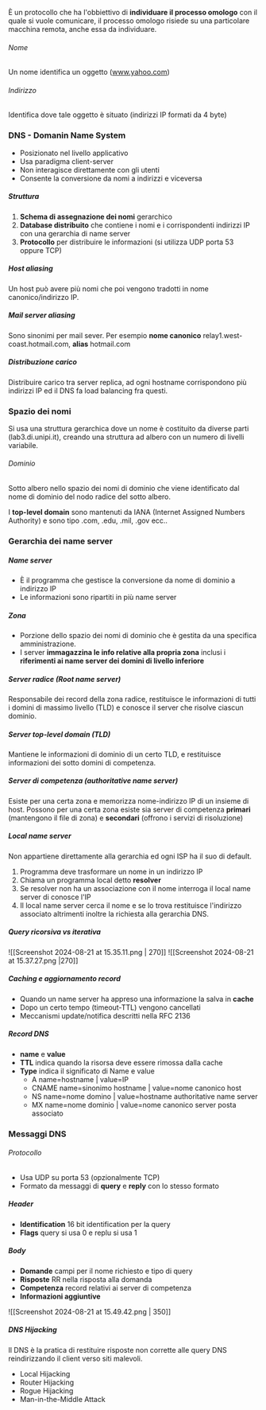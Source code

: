 È un protocollo che ha l'obbiettivo di **individuare il processo omologo** con il quale si vuole comunicare, il processo omologo risiede su una particolare macchina remota, anche essa da individuare.
###### Nome
Un nome identifica un oggetto (www.yahoo.com)
###### Indirizzo
Identifica dove tale oggetto è situato (indirizzi IP formati da 4 byte)

### DNS - Domanin Name System

- Posizionato nel livello applicativo
- Usa paradigma client-server
- Non interagisce direttamente con gli utenti
- Consente la conversione da nomi a indirizzi e viceversa

##### Struttura
1. **Schema di assegnazione dei nomi** gerarchico
2. **Database distribuito** che contiene i nomi e i corrispondenti indirizzi IP con una gerarchia di name server
3. **Protocollo** per distribuire le informazioni (si utilizza UDP porta 53 oppure TCP)

##### Host aliasing
Un host può avere più nomi che poi vengono tradotti in nome canonico/indirizzo IP.
##### Mail server aliasing
Sono sinonimi per mail sever. Per esempio **nome canonico** relay1.west-coast.hotmail.com, **alias** hotmail.com
##### Distribuzione carico
Distribuire carico tra server replica, ad ogni hostname corrispondono più indirizzi IP ed il DNS fa load balancing fra questi.

### Spazio dei nomi
Si usa una struttura gerarchica dove un nome è costituito da diverse parti (lab3.di.unipi.it), creando una struttura ad albero con un numero di livelli variabile.
###### Dominio
Sotto albero nello spazio dei nomi di dominio che viene identificato dal nome di dominio del nodo radice del sotto albero.

I **top-level domain** sono mantenuti da IANA (Internet Assigned Numbers Authority) e sono tipo .com, .edu, .mil, .gov ecc..

### Gerarchia dei name server
##### Name server
- È il programma che gestisce la conversione da nome di dominio a indirizzo IP
- Le informazioni sono ripartiti in più name server
##### Zona
- Porzione dello spazio dei nomi di dominio che è gestita da una specifica amministrazione.
- I server **immagazzina le info relative alla propria zona** inclusi i **riferimenti ai name server dei domini di livello inferiore**

##### Server radice (Root name server)
Responsabile dei record della zona radice, restituisce le informazioni di tutti i domini di massimo livello (TLD) e conosce il server che risolve ciascun dominio.

##### Server top-level domain (TLD)
Mantiene le informazioni di dominio di un certo TLD, e restituisce informazioni dei sotto domini di competenza.

##### Server di competenza (authoritative name server)
Esiste per una certa zona e memorizza nome-indirizzo IP di un insieme di host. Possono per una certa zona esiste sia server di competenza **primari** (mantengono il file di zona) e **secondari** (offrono i servizi di risoluzione)

##### Local name server
Non appartiene direttamente alla gerarchia ed ogni ISP ha il suo di default.
1. Programma deve trasformare un nome in un indirizzo IP
2. Chiama un programma local detto **resolver**
3. Se resolver non ha un associazione con il nome interroga il local name server di conosce l'IP
4. Il local name server cerca il nome e se lo trova restituisce l'indirizzo associato altrimenti inoltre la richiesta alla gerarchia DNS.

##### Query ricorsiva vs iterativa

![[Screenshot 2024-08-21 at 15.35.11.png | 270]]                   ![[Screenshot 2024-08-21 at 15.37.27.png |270]]   

##### Caching e aggiornamento record
- Quando un name server ha appreso una informazione la salva in **cache** 
- Dopo un certo tempo (timeout-TTL) vengono cancellati
- Meccanismi update/notifica descritti nella RFC 2136

##### Record DNS
- **name** e **value**
- **TTL** indica quando la risorsa deve essere rimossa dalla cache
- **Type** indica il significato di Name e value
	- A name=hostname | value=IP
	- CNAME name=sinonimo hostname | value=nome canonico host
	- NS name=nome domino | value=hostname authoritative name server 
	- MX name=nome dominio | value=nome canonico server posta associato

### Messaggi DNS
###### Protocollo
- Usa UDP su porta 53 (opzionalmente TCP)
- Formato da messaggi di **query** e **reply** con lo stesso formato

##### Header
- **Identification** 16 bit identification per la query
- **Flags** query si usa 0 e replu si usa 1

##### Body
- **Domande** campi per il nome richiesto e tipo di query
- **Risposte** RR nella risposta alla domanda
- **Competenza** record relativi ai server di competenza
- **Informazioni aggiuntive**

![[Screenshot 2024-08-21 at 15.49.42.png | 350]]

##### DNS Hijacking
Il DNS  è la pratica di restituire risposte non corrette alle query DNS reindirizzando il client verso siti malevoli.
- Local Hijacking
- Router Hijacking
- Rogue Hijacking
- Man-in-the-Middle Attack